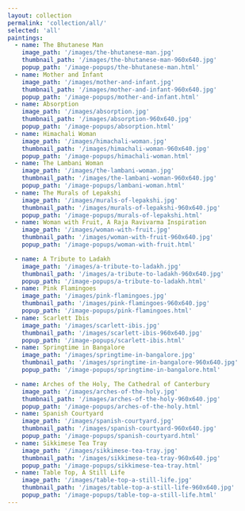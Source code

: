 ```yaml
---
layout: collection
permalink: 'collection/all/'
selected: 'all'
paintings:
  - name: The Bhutanese Man
    image_path: '/images/the-bhutanese-man.jpg'
    thumbnail_path: '/images/the-bhutanese-man-960x640.jpg'
    popup_path: '/image-popups/the-bhutanese-man.html'
  - name: Mother and Infant
    image_path: '/images/mother-and-infant.jpg'
    thumbnail_path: '/images/mother-and-infant-960x640.jpg'
    popup_path: '/image-popups/mother-and-infant.html'
  - name: Absorption
    image_path: '/images/absorption.jpg'
    thumbnail_path: '/images/absorption-960x640.jpg'
    popup_path: '/image-popups/absorption.html'
  - name: Himachali Woman
    image_path: '/images/himachali-woman.jpg'
    thumbnail_path: '/images/himachali-woman-960x640.jpg'
    popup_path: '/image-popups/himachali-woman.html'
  - name: The Lambani Woman
    image_path: '/images/the-lambani-woman.jpg'
    thumbnail_path: '/images/the-lambani-woman-960x640.jpg'
    popup_path: '/image-popups/lambani-woman.html'
  - name: The Murals of Lepakshi
    image_path: '/images/murals-of-lepakshi.jpg'
    thumbnail_path: '/images/murals-of-lepakshi-960x640.jpg'
    popup_path: '/image-popups/murals-of-lepakshi.html'
  - name: Woman with Fruit, A Raja Ravivarma Inspiration
    image_path: '/images/woman-with-fruit.jpg'
    thumbnail_path: '/images/woman-with-fruit-960x640.jpg'
    popup_path: '/image-popups/woman-with-fruit.html'

  - name: A Tribute to Ladakh
    image_path: '/images/a-tribute-to-ladakh.jpg'
    thumbnail_path: '/images/a-tribute-to-ladakh-960x640.jpg'
    popup_path: '/image-popups/a-tribute-to-ladakh.html'
  - name: Pink Flamingoes
    image_path: '/images/pink-flamingoes.jpg'
    thumbnail_path: '/images/pink-flamingoes-960x640.jpg'
    popup_path: '/image-popups/pink-flamingoes.html'
  - name: Scarlett Ibis
    image_path: '/images/scarlett-ibis.jpg'
    thumbnail_path: '/images/scarlett-ibis-960x640.jpg'
    popup_path: '/image-popups/scarlett-ibis.html'
  - name: Springtime in Bangalore
    image_path: '/images/springtime-in-bangalore.jpg'
    thumbnail_path: '/images/springtime-in-bangalore-960x640.jpg'
    popup_path: '/image-popups/springtime-in-bangalore.html'

  - name: Arches of the Holy, The Cathedral of Canterbury
    image_path: '/images/arches-of-the-holy.jpg'
    thumbnail_path: '/images/arches-of-the-holy-960x640.jpg'
    popup_path: '/image-popups/arches-of-the-holy.html'
  - name: Spanish Courtyard
    image_path: '/images/spanish-courtyard.jpg'
    thumbnail_path: '/images/spanish-courtyard-960x640.jpg'
    popup_path: '/image-popups/spanish-courtyard.html'
  - name: Sikkimese Tea Tray
    image_path: '/images/sikkimese-tea-tray.jpg'
    thumbnail_path: '/images/sikkimese-tea-tray-960x640.jpg'
    popup_path: '/image-popups/sikkimese-tea-tray.html'
  - name: Table Top, A Still Life
    image_path: '/images/table-top-a-still-life.jpg'
    thumbnail_path: '/images/table-top-a-still-life-960x640.jpg'
    popup_path: '/image-popups/table-top-a-still-life.html'
---
```

